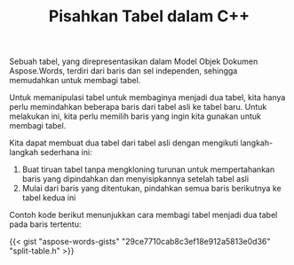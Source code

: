 ﻿---
title: Pisahkan Tabel dalam C++
second_title: Aspose.Words untuk C++
articleTitle: Tabel Terpisah
linktitle: Tabel Terpisah
description: "Pisahkan tabel dalam C++. Cara membagi satu tabel menjadi dua tabel terpisah C++."
type: docs
weight: 100
url: /id/cpp/split-table/
---

Sebuah tabel, yang direpresentasikan dalam Model Objek Dokumen Aspose.Words, terdiri dari baris dan sel independen, sehingga memudahkan untuk membagi tabel.

Untuk memanipulasi tabel untuk membaginya menjadi dua tabel, kita hanya perlu memindahkan beberapa baris dari tabel asli ke tabel baru. Untuk melakukan ini, kita perlu memilih baris yang ingin kita gunakan untuk membagi tabel.

Kita dapat membuat dua tabel dari tabel asli dengan mengikuti langkah-langkah sederhana ini:

1. Buat tiruan tabel tanpa mengkloning turunan untuk mempertahankan baris yang dipindahkan dan menyisipkannya setelah tabel asli
2. Mulai dari baris yang ditentukan, pindahkan semua baris berikutnya ke tabel kedua ini

Contoh kode berikut menunjukkan cara membagi tabel menjadi dua tabel pada baris tertentu:

{{< gist "aspose-words-gists" "29ce7710cab8c3ef18e912a5813e0d36" "split-table.h" >}}
